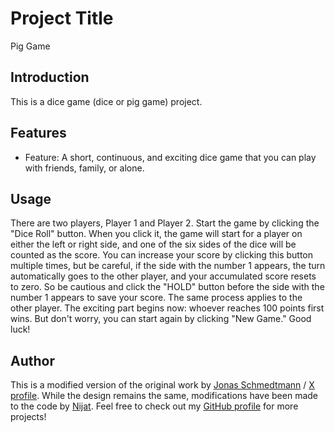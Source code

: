 # Project Title

Pig Game

## Introduction

This is a dice game (dice or pig game) project.

## Features

- Feature: A short, continuous, and exciting dice game that you can play with friends, family, or alone.

## Usage

There are two players, Player 1 and Player 2. Start the game by clicking the "Dice Roll" button. When you click it, the game will start for a player on either the left or right side, and one of the six sides of the dice will be counted as the score. You can increase your score by clicking this button multiple times, but be careful, if the side with the number 1 appears, the turn automatically goes to the other player, and your accumulated score resets to zero. So be cautious and click the "HOLD" button before the side with the number 1 appears to save your score. The same process applies to the other player. The exciting part begins now: whoever reaches 100 points first wins. But don't worry, you can start again by clicking "New Game." Good luck!

## Author

This is a modified version of the original work by [Jonas Schmedtmann](https://jonas.io/) / [X profile](https://x.com/jonasschmedtman). While the design remains the same, modifications have been made to the code by [Nijat](https://www.linkedin.com/in/nijat-guliyev-1949a4294/). Feel free to check out my [GitHub profile](https://github.com/Nijat-Guliyev) for more projects!
